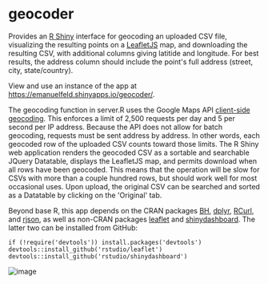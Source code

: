 geocoder
===============
Provides an [R Shiny](http://shiny.rstudio.com/) interface for geocoding an uploaded CSV file, visualizing the resulting points on a [LeafletJS](http://leafletjs.com/) map, and downloading the resulting CSV, with additional columns giving latitide and longitude. For best results, the address column should include the point's full address (street, city, state/country). 

View and use an instance of the app at https://emanuelfeld.shinyapps.io/geocoder/.

The geocoding function in server.R uses the Google Maps API [client-side geocoding](https://developers.google.com/maps/articles/geocodestrat#client). This enforces a limit of 2,500 requests per day and 5 per second per IP address. Because the API does not allow for batch geocoding, requests must be sent address by address. In other words, each geocoded row of the uploaded CSV counts toward those limits. The R Shiny web application renders the geocoded CSV as a sortable and searchable JQuery Datatable, displays the LeafletJS map, and permits download when all rows have been geocoded. This means that the operation will be slow for CSVs with more than a couple hundred rows, but should work well for most occasional uses. Upon upload, the original CSV can be searched and sorted as a Datatable by clicking on the 'Original' tab.

Beyond base R, this app depends on the CRAN packages [BH](http://cran.r-project.org/web/packages/BH/index.html), [dplyr](http://cran.r-project.org/web/packages/dplyr/index.html), [RCurl](http://cran.r-project.org/web/packages/RCurl/index.html), and [rjson](http://cran.r-project.org/web/packages/rjson/index.html), as well as non-CRAN packages [leaflet](https://rstudio.github.io/leaflet/) and [shinydashboard](https://github.com/rstudio/shinydashboard). The latter two can be installed from GitHub:

    if (!require('devtools')) install.packages('devtools')
    devtools::install_github('rstudio/leaflet')
    devtools::install_github('rstudio/shinydashboard')

![image](https://cloud.githubusercontent.com/assets/4269640/6200941/bf764334-b45d-11e4-95b3-a27e010059d6.png)
